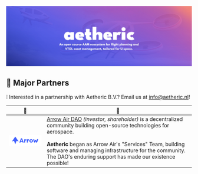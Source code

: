 <img src="/assets/readme-banner.png">

## :bouquet: Major Partners

:grey_exclamation: Interested in a partnership with Aetheric B.V.? Email us at info@aetheric.nl!

| :tulip: |  :speech_balloon: |
| ---- | ----
<a href="https://www.arrowair.com"><img style="width:300px;" src="/assets/arrow-lockup-blue.png" alt="Arrow Air DAO logo"></a> | [Arrow Air DAO](https://www.arrowair.com/) *(investor, shareholder)* is a decentralized community building open-source technologies for aerospace.<br><br>**Aetheric** began as Arrow Air's "Services" Team, building software and managing infrastructure for the community. The DAO's enduring support has made our existence possible!


